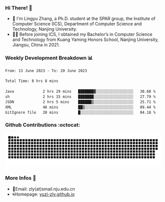 ### Hi There! 👋 
- 🐳 I'm Lingyu Zhang, a Ph.D. student at the SPAR group, the Institute of Computer Science (ICS), Department of Computer Science and Technology, Nanjing University.
- 🧑‍🎓 Before joining ICS, I obtained my Bachelor’s in Computer Science and Technology from Kuang Yaming Honors School, Nanjing University, Jiangsu, China in 2021.

### Weekly Development Breakdown :bar_chart:

<!--START_SECTION:waka-->

```txt
From: 13 June 2023 - To: 20 June 2023

Total Time: 8 hrs 8 mins

Java             2 hrs 29 mins   ███████▓░░░░░░░░░░░░░░░░░   30.68 %
sh               2 hrs 15 mins   ███████░░░░░░░░░░░░░░░░░░   27.79 %
JSON             2 hrs 5 mins    ██████▒░░░░░░░░░░░░░░░░░░   25.71 %
XML              46 mins         ██▒░░░░░░░░░░░░░░░░░░░░░░   09.44 %
GitIgnore file   20 mins         █░░░░░░░░░░░░░░░░░░░░░░░░   04.18 %
```

<!--END_SECTION:waka-->

### Github Contributions :octocat:

![](https://raw.githubusercontent.com/yuzi-zly/yuzi-zly/output/github-contribution-grid-snake.svg)              


### More Infos 📖

- 📧Email: zly(at)smail.nju.edu.cn
- 🌀Homepage: [yuzi-zly.github.io](https://yuzi-zly.github.io/)
